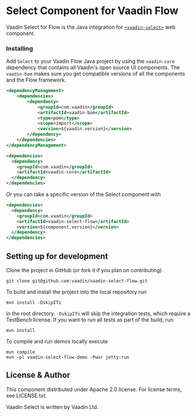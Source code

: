 # Select Component for Vaadin Flow

Vaadin Select for Flow is the Java integration for [`<vaadin-select>`](https://github.com/vaadin/vaadin-select) web component.

### Installing
Add `Select` to your Vaadin Flow Java project by using the `vaadin-core` dependency that contains all Vaadin's open source UI components.
The `vaadin-bom` makes sure you get compatible versions of all the components and the Flow framework.

```xml
<dependencyManagement>
    <dependencies>
        <dependency>
            <groupId>com.vaadin</groupId>
            <artifactId>vaadin-bom</artifactId>
            <type>pom</type>
            <scope>import</scope>
            <version>${vaadin.version}</version>
        </dependency>
    </dependencies>
</dependencyManagement>

<dependencies>
  <dependency>
    <groupId>com.vaadin</groupId>
    <artifactId>vaadin-core</artifactId>
  </dependency>
</dependencies>
```

Or you can take a specific version of the Select component with
```xml
<dependencies>
  <dependency>
    <groupId>com.vaadin</groupId>
    <artifactId>vaadin-select-flow</artifactId>
    <version>${component.version}</version>
  </dependency>
</dependencies>
```

## Setting up for development

Clone the project in GitHub (or fork it if you plan on contributing)

```
git clone git@github.com:vaadin/vaadin-select-flow.git
```

To build and install the project into the local repository run

```mvn install -DskipITs```

in the root directory. `-DskipITs` will skip the integration tests, which require a TestBench license. If you want to run all tests as part of the build, run

```mvn install```

To compile and run demos locally execute

```
mvn compile
mvn -pl vaadin-select-flow-demo -Pwar jetty:run
```

## License & Author

This component distributed under Apache 2.0 license. For license terms, see LICENSE.txt.

Vaadin Select is written by Vaadin Ltd.

